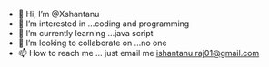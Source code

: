 - 👋 Hi, I’m @Xshantanu
- 👀 I’m interested in ...coding and programming
- 🌱 I’m currently learning ...java script
- 💞️ I’m looking to collaborate on ...no one 
- 📫 How to reach me ...
just email me ishantanu.raj01@gmail.com
<!---
Xshantanu/Xshantanu is a ✨ special ✨ repository because its `README.md` (this file) appears on your GitHub profile.
You can click the Preview link to take a look at your changes.
--->
